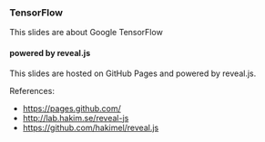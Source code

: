 ### TensorFlow 

This slides are about Google TensorFlow


#### powered by reveal.js
This slides are hosted on GitHub Pages and powered by reveal.js.

References:
- https://pages.github.com/
- http://lab.hakim.se/reveal-js
- https://github.com/hakimel/reveal.js
